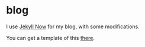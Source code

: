 # blog

I use [Jekyll Now](https://github.com/privefl/blog/tree/gh-pages) for my blog, with some modifications.

You can get a template of this [there](https://github.com/privefl/jekyll-now-r-template).
